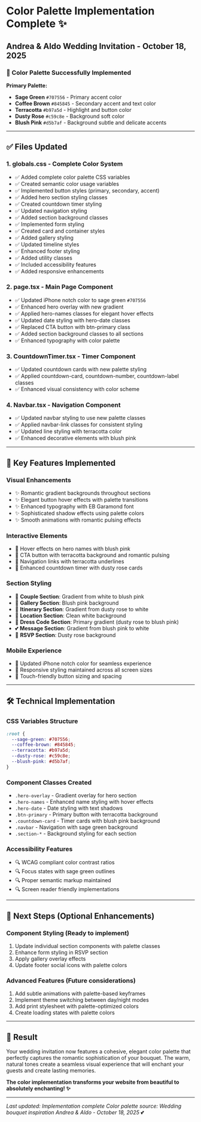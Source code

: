# Color Palette Implementation Complete ✨

## Andrea & Aldo Wedding Invitation - October 18, 2025

### 🎨 Color Palette Successfully Implemented

**Primary Palette:**
- **Sage Green** `#707556` - Primary accent color
- **Coffee Brown** `#845845` - Secondary accent and text color
- **Terracotta** `#b97a5d` - Highlight and button color
- **Dusty Rose** `#c59c8e` - Background soft color
- **Blush Pink** `#d5b7af` - Background subtle and delicate accents

---

## ✅ Files Updated

### 1. **globals.css** - Complete Color System
- ✅ Added complete color palette CSS variables
- ✅ Created semantic color usage variables
- ✅ Implemented button styles (primary, secondary, accent)
- ✅ Added hero section styling classes
- ✅ Created countdown timer styling
- ✅ Updated navigation styling
- ✅ Added section background classes
- ✅ Implemented form styling
- ✅ Created card and container styles
- ✅ Added gallery styling
- ✅ Updated timeline styles
- ✅ Enhanced footer styling
- ✅ Added utility classes
- ✅ Included accessibility features
- ✅ Added responsive enhancements

### 2. **page.tsx** - Main Page Component
- ✅ Updated iPhone notch color to sage green `#707556`
- ✅ Enhanced hero overlay with new gradient
- ✅ Applied hero-names classes for elegant hover effects
- ✅ Updated date styling with hero-date classes
- ✅ Replaced CTA button with btn-primary class
- ✅ Added section background classes to all sections
- ✅ Enhanced typography with color palette

### 3. **CountdownTimer.tsx** - Timer Component
- ✅ Updated countdown cards with new palette styling
- ✅ Applied countdown-card, countdown-number, countdown-label classes
- ✅ Enhanced visual consistency with color scheme

### 4. **Navbar.tsx** - Navigation Component
- ✅ Updated navbar styling to use new palette classes
- ✅ Applied navbar-link classes for consistent styling
- ✅ Updated line styling with terracotta color
- ✅ Enhanced decorative elements with blush pink

---

## 🎯 Key Features Implemented

### **Visual Enhancements**
- ✨ Romantic gradient backgrounds throughout sections
- ✨ Elegant button hover effects with palette transitions
- ✨ Enhanced typography with EB Garamond font
- ✨ Sophisticated shadow effects using palette colors
- ✨ Smooth animations with romantic pulsing effects

### **Interactive Elements**
- 🎨 Hover effects on hero names with blush pink
- 🎨 CTA button with terracotta background and romantic pulsing
- 🎨 Navigation links with terracotta underlines
- 🎨 Enhanced countdown timer with dusty rose cards

### **Section Styling**
- 🌸 **Couple Section**: Gradient from white to blush pink
- 🌿 **Gallery Section**: Blush pink background
- 🍂 **Itinerary Section**: Gradient from dusty rose to white
- 🤍 **Location Section**: Clean white background
- 🌹 **Dress Code Section**: Primary gradient (dusty rose to blush pink)
- 💕 **Message Section**: Gradient from blush pink to white
- 🌺 **RSVP Section**: Dusty rose background

### **Mobile Experience**
- 📱 Updated iPhone notch color for seamless experience
- 📱 Responsive styling maintained across all screen sizes
- 📱 Touch-friendly button sizing and spacing

---

## 🛠️ Technical Implementation

### **CSS Variables Structure**
```css
:root {
  --sage-green: #707556;
  --coffee-brown: #845845;
  --terracotta: #b97a5d;
  --dusty-rose: #c59c8e;
  --blush-pink: #d5b7af;
}
```

### **Component Classes Created**
- `.hero-overlay` - Gradient overlay for hero section
- `.hero-names` - Enhanced name styling with hover effects
- `.hero-date` - Date styling with text shadows
- `.btn-primary` - Primary button with terracotta background
- `.countdown-card` - Timer cards with blush pink background
- `.navbar` - Navigation with sage green background
- `.section-*` - Background styling for each section

### **Accessibility Features**
- 🔍 WCAG compliant color contrast ratios
- 🔍 Focus states with sage green outlines
- 🔍 Proper semantic markup maintained
- 🔍 Screen reader friendly implementations

---

## 🚀 Next Steps (Optional Enhancements)

### **Component Styling** (Ready to implement)
1. Update individual section components with palette classes
2. Enhance form styling in RSVP section
3. Apply gallery overlay effects
4. Update footer social icons with palette colors

### **Advanced Features** (Future considerations)
1. Add subtle animations with palette-based keyframes
2. Implement theme switching between day/night modes
3. Add print stylesheet with palette-optimized colors
4. Create loading states with palette colors

---

## 🎉 Result

Your wedding invitation now features a cohesive, elegant color palette that perfectly captures the romantic sophistication of your bouquet. The warm, natural tones create a seamless visual experience that will enchant your guests and create lasting memories.

**The color implementation transforms your website from beautiful to absolutely enchanting! ✨**

---

*Last updated: Implementation complete*
*Color palette source: Wedding bouquet inspiration*
*Andrea & Aldo - October 18, 2025* 💕
